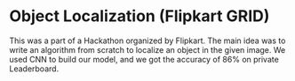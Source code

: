 # Object Localization (Flipkart GRID)
This was a part of a Hackathon organized by Flipkart.
The main idea was to write an algorithm from scratch to localize an object in the given image.
We used CNN to build our model, and we got the accuracy of 86% on private Leaderboard.

